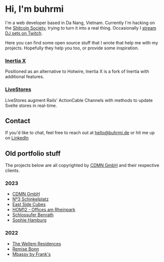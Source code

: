 # Hi, I'm buhrmi

I'm a web developer based in Da Nang, Vietnam. Currently I'm hacking on the [Shitcoin Society](https://www.shitcoinsociety.com), trying to turn it into a real thing. Occasionally I [stream DJ sets on Twitch](https://buhrmi.tv).

Here you can find some open source stuff that I wrote that help me with my projects. Hopefully they help you too, or provide some inspiration.

### [Inertia X](https://github.com/buhrmi/inertiax)

Positioned as an alternative to Hotwire, Inertia X is a fork of Inertia with additional features.

### [LiveStores](https://github.com/buhrmi/livestores)

LiveStores augment Rails' ActionCable Channels with methods to update Svelte stores in real-time.

## Contact

If you'd like to chat, feel free to reach out at hello@buhrmi.de or hit me up on [LinkedIn](https://www.linkedin.com/in/buhrmi/)

## Old portfolio stuff

The projects below are all copyrighted by [CDMN GmbH](https://cdmn.de) and their respective clients.

### 2023

- [CDMN GmbH](https://cdmn.de)
- [Nº3 Schinkelplatz](https://no3-schinkelplatz.cdmn.de/en)
- [East Side Cubes](https://www.east-side-cubes.de)
- [HOM12 - Offices am Rheinpark](https://www.hom12.de)
- [Schlossufer Benrath](https://www.schlossufer-benrath.de)
- [Sophie Hamburg](https://sophie.hamburg)

### 2022

- [The Wellem Residences](https://www.thewellemresidences.com)
- [Remise Bonn](https://www.remise-bonn.de)
- [Mbassy by Frank's](https://www.mbassybyfranks.com)

